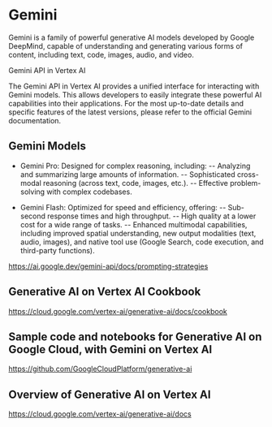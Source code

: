 

# Gemini

Gemini is a family of powerful generative AI models developed by Google DeepMind, capable of understanding and generating various forms of content, including text, code, images, audio, and video.

Gemini API in Vertex AI

The Gemini API in Vertex AI provides a unified interface for interacting with Gemini models. This allows developers to easily integrate these powerful AI capabilities into their applications. For the most up-to-date details and specific features of the latest versions, please refer to the official Gemini documentation.

## Gemini Models

- Gemini Pro: Designed for complex reasoning, including:
-- Analyzing and summarizing large amounts of information.
-- Sophisticated cross-modal reasoning (across text, code, images, etc.).
-- Effective problem-solving with complex codebases.

- Gemini Flash: Optimized for speed and efficiency, offering:
-- Sub-second response times and high throughput.
-- High quality at a lower cost for a wide range of tasks.
-- Enhanced multimodal capabilities, including improved spatial understanding, new output modalities (text, audio, images), and native tool use (Google Search, code execution, and third-party functions).



https://ai.google.dev/gemini-api/docs/prompting-strategies


## Generative AI on Vertex AI Cookbook 

https://cloud.google.com/vertex-ai/generative-ai/docs/cookbook

## Sample code and notebooks for Generative AI on Google Cloud, with Gemini on Vertex AI

https://github.com/GoogleCloudPlatform/generative-ai

## Overview of Generative AI on Vertex AI

https://cloud.google.com/vertex-ai/generative-ai/docs